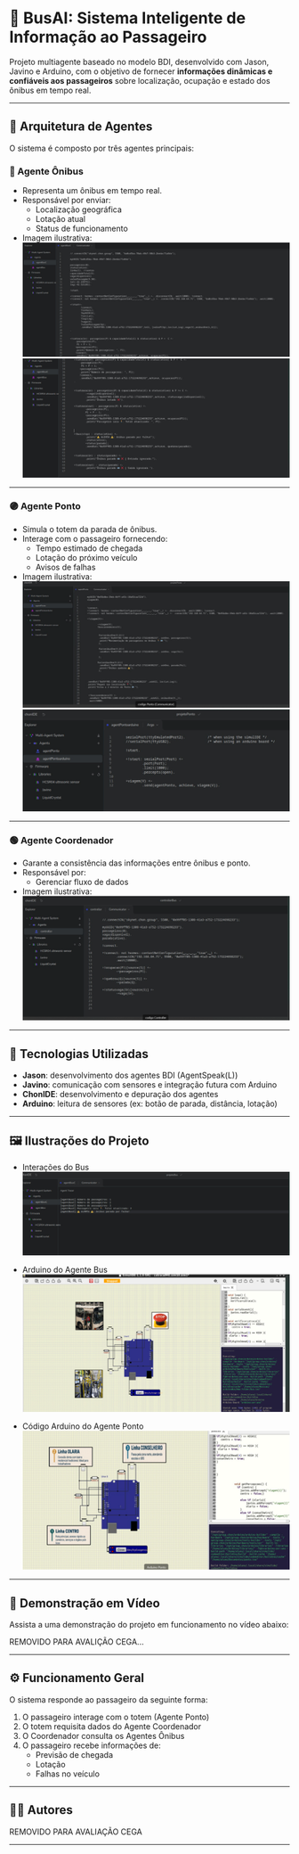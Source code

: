 # 🚌 BusAI: Sistema Inteligente de Informação ao Passageiro

Projeto multiagente baseado no modelo BDI, desenvolvido com Jason, Javino e Arduino, com o objetivo de fornecer **informações dinâmicas e confiáveis aos passageiros** sobre localização, ocupação e estado dos ônibus em tempo real.

---

## 🧠 Arquitetura de Agentes

O sistema é composto por três agentes principais:

### 🔵 Agente Ônibus

- Representa um ônibus em tempo real.
- Responsável por enviar:
  - Localização geográfica
  - Lotação atual
  - Status de funcionamento
- Imagem ilustrativa:
  ![Agente Ônibus](imagens/BusCommunicator.png)
  ![Agente Ônibus](imagens/Busimg2.png)

---

### 🟣 Agente Ponto

- Simula o totem da parada de ônibus.
- Interage com o passageiro fornecendo:
  - Tempo estimado de chegada
  - Lotação do próximo veículo
  - Avisos de falhas
- Imagem ilustrativa:
  ![Agente Ponto](imagens/codigo-agentPontoCommunicator.png)
  ![Agente Ponto](imagens/ArgoPonto.png)

---

### 🟢 Agente Coordenador

- Garante a consistência das informações entre ônibus e ponto.
- Responsável por:
  - Gerenciar fluxo de dados
- Imagem ilustrativa:
  ![Agente Coordenador](imagens/Controller.png)

---

## 🔧 Tecnologias Utilizadas

- **Jason**: desenvolvimento dos agentes BDI (AgentSpeak(L))
- **Javino**: comunicação com sensores e integração futura com Arduino
- **ChonIDE**: desenvolvimento e depuração dos agentes
- **Arduino**: leitura de sensores (ex: botão de parada, distância, lotação)

---

## 🖼️ Ilustrações do Projeto

- Interações do Bus
  ![Arduino Ponto](imagens/ResultadoInteraçãoBus.png)

- Arduino do Agente Bus
  ![Arduino Ponto](imagens/ArduinoBus.png)

- Código Arduino do Agente Ponto
  ![Arduino Ponto](imagens/ArduinoPonto.png)

---

## 🎥 Demonstração em Vídeo

Assista a uma demonstração do projeto em funcionamento no vídeo abaixo:

REMOVIDO PARA AVALIÇÃO CEGA...

---

## ⚙️ Funcionamento Geral

O sistema responde ao passageiro da seguinte forma:

1. O passageiro interage com o totem (Agente Ponto)
2. O totem requisita dados do Agente Coordenador
3. O Coordenador consulta os Agentes Ônibus
4. O passageiro recebe informações de:
   - Previsão de chegada
   - Lotação
   - Falhas no veículo

---

## 👨‍💻 Autores

REMOVIDO PARA AVALIAÇÃO CEGA

---